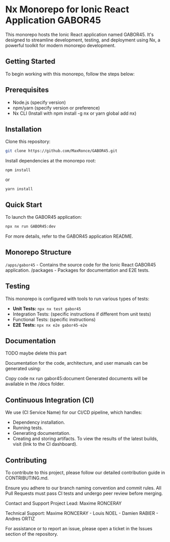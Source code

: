 # Nx Monorepo for Ionic React Application GABOR45
This monorepo hosts the Ionic React application named GABOR45. It's designed to streamline development, testing, and deployment using Nx, a powerful toolkit for modern monorepo development.

## Getting Started
To begin working with this monorepo, follow the steps below:

## Prerequisites
- Node.js (specify version)
- npm/yarn (specify version or preference)
- Nx CLI (Install with npm install -g nx or yarn global add nx)

## Installation

Clone this repository:
```bash
git clone https://github.com/MaxRonce/GABOR45.git
```

Install dependencies at the monorepo root:
```
npm install
```
or
```
yarn install
```

## Quick Start
To launch the GABOR45 application:

```bash
npx nx run GABOR45:dev
```
For more details, refer to the GABOR45 application README.

## Monorepo Structure
`/apps/gabor45` - Contains the source code for the Ionic React GABOR45 application.
/packages - Packages for documentation and E2E tests.

## Testing
This monorepo is configured with tools to run various types of tests:

- **Unit Tests:** ```npx nx test gabor45```
- Integration Tests: (specific instructions if different from unit tests)
- Functional Tests: (specific instructions)
- **E2E Tests:**  ```npx nx e2e gabor45-e2e```

## Documentation

TODO maybe delete this part

Documentation for the code, architecture, and user manuals can be generated using:

Copy code
nx run gabor45:document
Generated documents will be available in the /docs folder.

## Continuous Integration (CI)
We use (CI Service Name) for our CI/CD pipeline, which handles:

- Dependency installation.
- Running tests.
- Generating documentation.
- Creating and storing artifacts.
To view the results of the latest builds, visit (link to the CI dashboard).

## Contributing
To contribute to this project, please follow our detailed contribution guide in CONTRIBUTING.md.

Ensure you adhere to our branch naming convention and commit rules. All Pull Requests must pass CI tests and undergo peer review before merging.

Contact and Support
Project Lead: Maxime RONCERAY 

Technical Support: Maxime RONCERAY - Louis NOEL - Damien RABIER - Andres ORTIZ

For assistance or to report an issue, please open a ticket in the Issues section of the repository.
